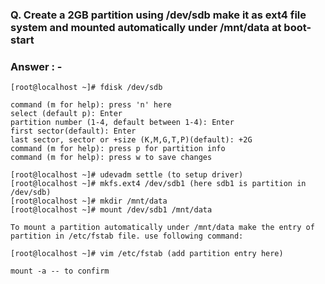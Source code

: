 ### **Q. Create a 2GB partition using /dev/sdb make it as ext4 file system and mounted automatically under /mnt/data at boot-start**
### Answer : -
```
[root@localhost ~]# fdisk /dev/sdb

command (m for help): press 'n' here
select (default p): Enter
partition number (1-4, default between 1-4): Enter
first sector(default): Enter
last sector, sector or +size (K,M,G,T,P)(default): +2G
command (m for help): press p for partition info
command (m for help): press w to save changes 

[root@localhost ~]# udevadm settle (to setup driver)
[root@localhost ~]# mkfs.ext4 /dev/sdb1 (here sdb1 is partition in /dev/sdb)
[root@localhost ~]# mkdir /mnt/data
[root@localhost ~]# mount /dev/sdb1 /mnt/data

To mount a partition automatically under /mnt/data make the entry of partition in /etc/fstab file. use following command:

[root@localhost ~]# vim /etc/fstab (add partition entry here)

mount -a -- to confirm 
